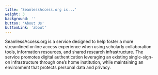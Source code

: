 ```yaml
---
title: 'SeamlessAccess.org is...'
weight: 3
background: ''
button: 'About Us'
buttonLink: 'about'
---
```


SeamlessAccess.org is a service designed to help foster a more streamlined online access experience when using scholarly collaboration tools, information resources, and shared research infrastructure. The service promotes digital authentication leveraging an existing single-sign-on infrastructure through one’s home institution, while maintaining an environment that protects personal data and privacy.

